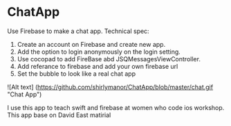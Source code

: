 # ChatApp
Use Firebase to make a chat app. 
Technical spec:<br>
1. Create an account on Firebase and create new app. <br>
2. Add the option to login anonymously on the login setting. <br>
3. Use cocopad to add FireBase abd JSQMessagesViewController. <br>
4. Add referance to firebase and add your own firebase url <br>
5. Set the bubble to look like a real chat app <br>

![Alt text] (https://github.com/shirlymanor/ChatApp/blob/master/chat.gif "Chat App")




I use this app to teach swift and firebase at women who code ios workshop. This app base on David East matirial  
